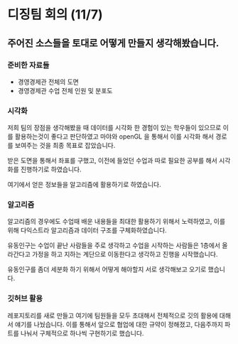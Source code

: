# 디징팀 회의 (11/7)

## 주어진 소스들을 토대로 어떻게 만들지 생각해봤습니다.

### 준비한 자료들 
- 경영경제관 전체의 도면
- 경영경제관 수업 전체 인원 및 분포도

### 시각화
저희 팀의 장점을 생각해봤을 때 데이터를 시각화 한 경험이 있는 학우들이 있으므로 이를 활용하는것이 좋다고 판단하였고 마야와 openGL 을 통해서 이를 시각화 해서 경로를 보여주는 것을 최종 목표로 잡았습니다.

받은 도면을 통해서 좌표를 구했고,  이전에 들었던 수업과 따로 필요한 공부를 해서 시각화를 진행하기로 하였습니다.

여기에서 얻은 정보들을 알고리즘에 활용하기로 하였습니다.

### 알고리즘
알고리즘의 경우에도 수업때 배운 내용들을 최대한 활용하기 위해서 노력하였고, 이를 위해 다익스트라 알고리즘과 데이터 구조를 구체화하였습니다. 

유동인구는 수업이 끝난 사람들을 주로 생각하고 수업을 시작하는 사람들은 1층에서 올라간다고 가정을 하고 지하는 계단으로 이동한다고 생각하고 진행을 시작했습니다.

유동인구를 좀더 세분화 하기 위해서 어떻게 해야할지 서로 생각해보고 오기로 했습니다.

### 깃허브 활용

레포지토리를 새로 만들고 여기에 팀원들을 모두 초대해서 전체적으로 깃의 활용에 대해서 얘기를 나눴습니다. 이를 통해서 앞으로 협업에 대한 규약이 정해졌고, 다음주까지 파트를 나눠서 구체적으로 하나씩 구현하기로 했습니다.